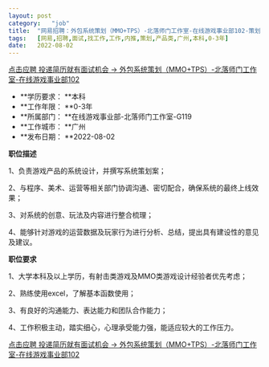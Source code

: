 ```yaml
---
layout:	post
category:	"job"
title:	"网易招聘：外包系统策划（MMO+TPS）-北落师门工作室-在线游戏事业部102-策划-产品类-广州本科0-3年"
tags:	[网易,招聘,面试,找工作,工作,内推,策划,产品类,广州,本科,0-3年]
date:	2022-08-02
---
```


[点击应聘 投递简历就有面试机会 ->  外包系统策划（MMO+TPS）-北落师门工作室-在线游戏事业部102](http://mobile.bole.netease.com/bole/boleDetail?id=37178&employeeId=346f03c3cda5f04c&key=all)



- **学历要求： **本科
- **工作年限： **0-3年
- **所属部门： **在线游戏事业部-北落师门工作室-G119
- **工作城市： **广州
- **发布日期： **2022-08-02



**职位描述**

1、负责游戏产品的系统设计，并撰写系统策划案；

2、与程序、美术、运营等相关部门协调沟通、密切配合，确保系统的最终上线效果；

3、对系统的创意、玩法及内容进行整合梳理；

4、能够针对游戏的运营数据及玩家行为进行分析、总结，提出具有建设性的意见及建议。



**职位要求**

1、大学本科及以上学历，有射击类游戏及MMO类游戏设计经验者优先考虑；

2、熟练使用excel，了解基本函数使用；

3、有良好的沟通能力、表达能力和团队合作能力；

4、工作积极主动，踏实细心，心理承受能力强，能适应较大的工作压力。



[点击应聘 投递简历就有面试机会 ->  外包系统策划（MMO+TPS）-北落师门工作室-在线游戏事业部102](http://mobile.bole.netease.com/bole/boleDetail?id=37178&employeeId=346f03c3cda5f04c&key=all)
